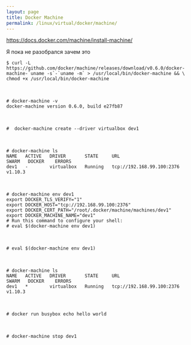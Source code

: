 ```yaml
---
layout: page
title: Docker Machine
permalink: /linux/virtual/docker/machine/
---
```


https://docs.docker.com/machine/install-machine/


Я пока не разобрался зачем это


    $ curl -L https://github.com/docker/machine/releases/download/v0.6.0/docker-machine-`uname -s`-`uname -m` > /usr/local/bin/docker-machine && \
    chmod +x /usr/local/bin/docker-machine


<br/>

    # docker-machine -v
    docker-machine version 0.6.0, build e27fb87


<br/>

    #  docker-machine create --driver virtualbox dev1

<br/>

    # docker-machine ls
    NAME   ACTIVE   DRIVER       STATE     URL                         SWARM   DOCKER    ERRORS
    dev1   -        virtualbox   Running   tcp://192.168.99.100:2376           v1.10.3   

<br/>

    # docker-machine env dev1
    export DOCKER_TLS_VERIFY="1"
    export DOCKER_HOST="tcp://192.168.99.100:2376"
    export DOCKER_CERT_PATH="/root/.docker/machine/machines/dev1"
    export DOCKER_MACHINE_NAME="dev1"
    # Run this command to configure your shell:
    # eval $(docker-machine env dev1)


<br/>

    # eval $(docker-machine env dev1)

<br/>

    # docker-machine ls
    NAME   ACTIVE   DRIVER       STATE     URL                         SWARM   DOCKER    ERRORS
    dev1   *        virtualbox   Running   tcp://192.168.99.100:2376           v1.10.3   

<br/>

    # docker run busybox echo hello world

<br/>

    # docker-machine stop dev1
